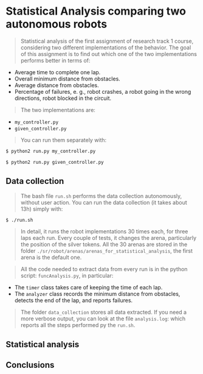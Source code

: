 Statistical Analysis comparing two autonomous robots
====================================================

>Statistical analysis of the first assignment of research track 1 course, considering two different implementations of the behavior.
>The goal of this assignment is to find out which one of the two implementations performs better in terms of:
* Average time to complete one lap.
* Overall minimum distance from obstacles.
* Average distance from obstacles.
* Percentage of failures, e. g., robot crashes, a robot going in the wrong directions, robot blocked in the circuit.

>The two implementations are:
* `my_controller.py`
* `given_controller.py`

>You can run them separately with:
```bash
$ python2 run.py my_controller.py
```
```bash
$ python2 run.py given_controller.py
```

Data collection
---------------

>The bash file `run.sh` performs the data collection autonomously, without user action.
>You can run the data collection (it takes about 13h) simply with:
```bash
$ ./run.sh
```
>In detail, it runs the robot implementations 30 times each, for three laps each run. Every couple of tests, it changes the arena, particularly the position of the silver tokens.
>All the 30 arenas are stored in the folder `./sr/robot/arenas/arenas_for_statistical_analysis`, the first arena is the default one.

>All the code needed to extract data from every run is in the python script: `funcAnalysis.py`, in particular:
* The `timer` class takes care of keeping the time of each lap.
* The `analyzer` class records the minimum distance from obstacles, detects the end of the lap, and reports failures.

>The folder `data_collection` stores all data extracted. If you need a more verbose output, you can look at the file `analysis.log`: which reports all the steps performed py the `run.sh`.


Statistical analysis
--------------------


Conclusions
-----------